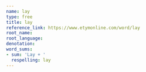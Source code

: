 ```yaml
---
name: lay
type: free
title: lay
reference_link: https://www.etymonline.com/word/lay
root_name: 
root_language: 
denotation: 
word_sums:
- sum: 'Lay + '
  respelling: lay
---
```

